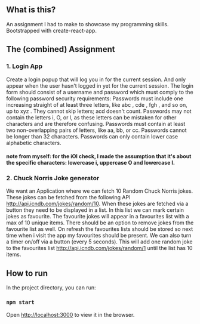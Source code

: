 ## What is this?

An assignment I had to make to showcase my programming skills. Bootstrapped with create-react-app.

## The (combined) Assignment

### 1. Login App
Create a login popup that will log you in for the current session. And only appear when the user hasn't
logged in yet for the current session.
The login form should consist of a username and password which must comply to the following password
security requirements:
Passwords must include one increasing straight of at least three letters, like abc , cde , fgh ,
and so on, up to xyz . They cannot skip letters; acd doesn't count.
Passwords may not contain the letters i, O, or l, as these letters can be mistaken for other characters
and are therefore confusing.
Passwords must contain at least two non-overlapping pairs of letters, like aa, bb, or cc.
Passwords cannot be longer than 32 characters.
Passwords can only contain lower case alphabetic characters.

#### note from myself: for the iOl check, I made the assumption that it's about the specific characters: lowercase i, uppercase O and lowercase l.

### 2. Chuck Norris Joke generator
We want an Application where we can fetch 10 Random Chuck Norris jokes. These jokes can be fetched
from the following API http://api.icndb.com/jokes/random/10.
When these jokes are fetched via a button they need to be displayed in a list. In this list we can mark
certain jokes as favourite. The favourite jokes will appear in a favourites list with a max of 10 unique items.
There should be an option to remove jokes from the favourite list as well.
On refresh the favourites lists should be stored so next time when i visit the app my favourites should be
present.
We can also turn a timer on/off via a button (every 5 seconds). This will add one random joke to the
favourites list http://api.icndb.com/jokes/random/1 until the list has 10 items.

## How to run

In the project directory, you can run:

### `npm start`

Open [http://localhost:3000](http://localhost:3000) to view it in the browser.
